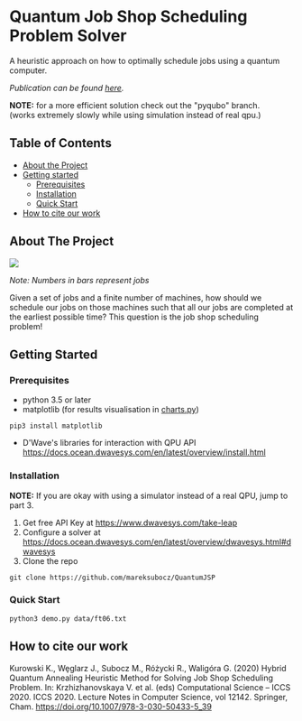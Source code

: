 # Quantum Job Shop Scheduling Problem Solver

A heuristic approach on how to optimally schedule jobs using a quantum computer.

*Publication can be found [here](https://link.springer.com/chapter/10.1007/978-3-030-50433-5_39).*

**NOTE:** for a more efficient solution check out the "pyqubo" branch. \
(works extremely slowly while using simulation instead of real qpu.)

## Table of Contents
* [About the Project](#about-the-project)
* [Getting started](#getting-started)
  * [Prerequisites](#prerequisites)
  * [Installation](#installation)
  * [Quick Start](#quick-start)
* [How to cite our work](#how-to-cite-our-work)

## About The Project

<img src="visualization.gif"/>

*Note: Numbers in bars represent jobs*

Given a set of jobs and a finite number of machines, how should we schedule our jobs
on those machines such that all our jobs are completed at the earliest possible time?
This question is the job shop scheduling problem!

## Getting Started

### Prerequisites
* python 3.5 or later
* matplotlib (for results visualisation in [charts.py](charts.py))

```
pip3 install matplotlib
```

* D'Wave's libraries for interaction with QPU API
https://docs.ocean.dwavesys.com/en/latest/overview/install.html


### Installation
**NOTE:** If you are okay with using a simulator instead of a real QPU, jump to part 3.
1. Get free API Key at https://www.dwavesys.com/take-leap
2. Configure a solver at https://docs.ocean.dwavesys.com/en/latest/overview/dwavesys.html#dwavesys
3. Clone the repo

```
git clone https://github.com/mareksubocz/QuantumJSP
```

### Quick Start

```
python3 demo.py data/ft06.txt
```

## How to cite our work
Kurowski K., Wȩglarz J., Subocz M., Różycki R., Waligóra G. (2020) Hybrid Quantum Annealing Heuristic Method for Solving Job Shop Scheduling Problem.
In: Krzhizhanovskaya V. et al. (eds) Computational Science – ICCS 2020. ICCS 2020. Lecture Notes in Computer Science, vol 12142. Springer, Cham.
https://doi.org/10.1007/978-3-030-50433-5_39
